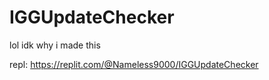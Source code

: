 # IGGUpdateChecker
lol idk why i made this

repl: https://replit.com/@Nameless9000/IGGUpdateChecker
